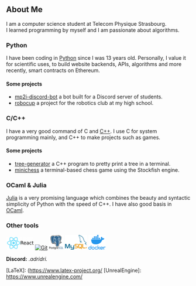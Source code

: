 ## About Me
I am a computer science student at Telecom Physique Strasbourg. <br>
I learned programming by myself and I am passionate about algorithms.

### Python
I have been coding in [Python] since I was 13 years old.
Personally, I value it for scientific uses, to build website backends, APIs, algorithms and more recently, smart contracts on Ethereum.

#### Some projects
- [mp2i-discord-bot](https://github.com/prepas-mp2i/mp2i-discord-bot) a bot built for a Discord server of students.
- [robocup](https://github.com/ajayat/robocup) a project for the robotics club at my high school.

### C/C++
I have a very good command of C and [C++]. I use C for system programming mainly, and C++ to make projects such as games.

#### Some projects
- [tree-generator](https://github.com/ajayat/tree-generator) a C++ program to pretty print a tree in a terminal.
- [minichess](https://github.com/ajayat/minichess) a terminal-based chess game using the Stockfish engine.

### OCaml & Julia
[Julia] is a very promising language which combines the beauty and syntactic simplicity of Python with the speed of C++. 
I have also good basis in [OCaml].

### Other tools
[![React](img/React.png)][React]
[![Git](https://img.icons8.com/color/50/000000/git.png)][Git]
[![PostgreSQL](img/PostgreSQL.png)][PostgreSQL]
[![MySQL](img/MySQL.png)][MySQL]
[![Docker](img/Docker.png)][Docker]

**Discord:** *.adridri.*

[Python]: https://python.org/
[C++]: https://www.cplusplus.com/
[OCaml]: https://ocaml.org/
[Julia]: https://julialang.org/
[Javascript]: https://developer.mozilla.org/fr/docs/Web/JavaScript
[Numpy]: https://numpy.org/
[Matplotlib]: https://matplotlib.org/
[Django]: https://www.djangoproject.com/
[Flask]: https://flask.palletsprojects.com/
[Pygame]: https://www.pygame.org/
[Tensorflow]: https://www.tensorflow.org/
[Pandas]: https://pandas.pydata.org/
[React]: https://fr.reactjs.org/
[Git]: https://git-scm.com/
[PostgreSQL]: https://www.postgresql.org/
[MySQL]: https://www.mysql.com/
[Docker]: https://www.docker.com/
[LaTeX]: (https://www.latex-project.org/
[UnrealEngine]: https://www.unrealengine.com/
